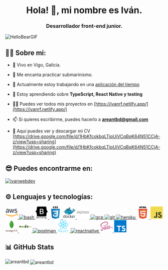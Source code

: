 <h1 align="center">Hola! 👋, mi nombre es Iván.</h1>


<h3 align="center">Desarrollador front-end junior.</h3>

![HelloBearGIF](https://github.com/areantbd/areantbd/assets/82571096/cbfb5df0-d66d-4ac9-abdc-4dc5fe155f18)

## 👨‍💻 Sobre mi:

- 📍 Vivo en Vigo, Galicia.
- 🤿 Me encanta practicar submarinismo.

- 🔭 Actualmente estoy trabajando en una [aplicación del tiempo](https://miappdeltiempo.netlify.app/)

- 🌱 Estoy aprendiendo sobre **TypeScript, React Native y testing**

- 👨‍💻 Puedes ver todos mis proyectos en [https://ivanrf.netlify.app/](https://ivanrf.netlify.app/)

- 📫 Si quieres escribirme, puedes hacerlo a **areantbd@gmail.com**

- 📄 Aquí puedes ver y descargar mi CV [https://drive.google.com/file/d/1HbKfcokbqLTjpUiVCqBqK64N51CCjA-z/view?usp=sharing](https://drive.google.com/file/d/1HbKfcokbqLTjpUiVCqBqK64N51CCjA-z/view?usp=sharing)

## 😎 Puedes encontrarme en:
<p align="left">
<a href="https://linkedin.com/in/ivanwebdev" target="blank"><img align="center" src="https://raw.githubusercontent.com/rahuldkjain/github-profile-readme-generator/master/src/images/icons/Social/linked-in-alt.svg" alt="ivanwebdev" height="30" width="40" /></a>
</p>

## ⚙️ Lenguajes y tecnologías:
<p align="left"> <a href="https://aws.amazon.com" target="_blank" rel="noreferrer"> <img src="https://raw.githubusercontent.com/devicons/devicon/master/icons/amazonwebservices/amazonwebservices-original-wordmark.svg" alt="aws" width="40" height="40"/> </a> <a href="https://www.gnu.org/software/bash/" target="_blank" rel="noreferrer"> <img src="https://www.vectorlogo.zone/logos/gnu_bash/gnu_bash-icon.svg" alt="bash" width="40" height="40"/> </a> <a href="https://getbootstrap.com" target="_blank" rel="noreferrer"> <img src="https://raw.githubusercontent.com/devicons/devicon/master/icons/bootstrap/bootstrap-plain-wordmark.svg" alt="bootstrap" width="40" height="40"/> </a> <a href="https://www.w3schools.com/css/" target="_blank" rel="noreferrer"> <img src="https://raw.githubusercontent.com/devicons/devicon/master/icons/css3/css3-original-wordmark.svg" alt="css3" width="40" height="40"/> </a> <a href="https://www.docker.com/" target="_blank" rel="noreferrer"> <img src="https://raw.githubusercontent.com/devicons/devicon/master/icons/docker/docker-original-wordmark.svg" alt="docker" width="40" height="40"/> </a> <a href="https://expressjs.com" target="_blank" rel="noreferrer"> <img src="https://raw.githubusercontent.com/devicons/devicon/master/icons/express/express-original-wordmark.svg" alt="express" width="40" height="40"/> </a> <a href="https://cloud.google.com" target="_blank" rel="noreferrer"> <img src="https://www.vectorlogo.zone/logos/google_cloud/google_cloud-icon.svg" alt="gcp" width="40" height="40"/> </a> <a href="https://git-scm.com/" target="_blank" rel="noreferrer"> <img src="https://www.vectorlogo.zone/logos/git-scm/git-scm-icon.svg" alt="git" width="40" height="40"/> </a> <a href="https://heroku.com" target="_blank" rel="noreferrer"> <img src="https://www.vectorlogo.zone/logos/heroku/heroku-icon.svg" alt="heroku" width="40" height="40"/> </a> <a href="https://www.w3.org/html/" target="_blank" rel="noreferrer"> <img src="https://raw.githubusercontent.com/devicons/devicon/master/icons/html5/html5-original-wordmark.svg" alt="html5" width="40" height="40"/> </a> <a href="https://developer.mozilla.org/en-US/docs/Web/JavaScript" target="_blank" rel="noreferrer"> <img src="https://raw.githubusercontent.com/devicons/devicon/master/icons/javascript/javascript-original.svg" alt="javascript" width="40" height="40"/> </a> <a href="https://www.mongodb.com/" target="_blank" rel="noreferrer"> <img src="https://raw.githubusercontent.com/devicons/devicon/master/icons/mongodb/mongodb-original-wordmark.svg" alt="mongodb" width="40" height="40"/> </a> <a href="https://nodejs.org" target="_blank" rel="noreferrer"> <img src="https://raw.githubusercontent.com/devicons/devicon/master/icons/nodejs/nodejs-original-wordmark.svg" alt="nodejs" width="40" height="40"/> </a> <a href="https://postman.com" target="_blank" rel="noreferrer"> <img src="https://www.vectorlogo.zone/logos/getpostman/getpostman-icon.svg" alt="postman" width="40" height="40"/> </a> <a href="https://reactjs.org/" target="_blank" rel="noreferrer"> <img src="https://raw.githubusercontent.com/devicons/devicon/master/icons/react/react-original-wordmark.svg" alt="react" width="40" height="40"/> </a> <a href="https://reactnative.dev/" target="_blank" rel="noreferrer"> <img src="https://reactnative.dev/img/header_logo.svg" alt="reactnative" width="40" height="40"/> </a> <a href="https://sass-lang.com" target="_blank" rel="noreferrer"> <img src="https://raw.githubusercontent.com/devicons/devicon/master/icons/sass/sass-original.svg" alt="sass" width="40" height="40"/> </a> <a href="https://www.typescriptlang.org/" target="_blank" rel="noreferrer"> <img src="https://raw.githubusercontent.com/devicons/devicon/master/icons/typescript/typescript-original.svg" alt="typescript" width="40" height="40"/> </a> </p>

## 📊 GitHub Stats

<p><img align="left" src="https://github-readme-stats.vercel.app/api/top-langs?username=areantbd&theme=nord&show_icons=true&locale=en&layout=compact" alt="areantbd" /></p>

<p>&nbsp;<img align="center" src="https://github-readme-stats.vercel.app/api?username=areantbd&theme=nord&show_icons=true&locale=en" alt="areantbd" /></p>


